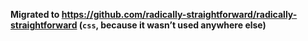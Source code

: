 **Migrated to https://github.com/radically-straightforward/radically-straightforward (`css`, because it wasn’t used anywhere else)**
